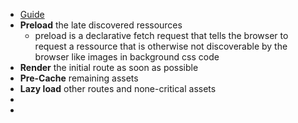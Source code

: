 - [Guide](https://web.dev/articles/apply-instant-loading-with-prpl)
- **Preload** the late discovered ressources
	- preload is a declarative fetch request that tells the browser to request a ressource that is otherwise not discoverable by the browser like images in background css code
- **Render** the initial route as soon as possible
- **Pre-Cache** remaining assets
- **Lazy load** other routes and none-critical assets
-
-